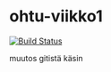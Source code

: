# ohtu-viikko1

[![Build Status](https://travis-ci.org/suarela/ohtu-viikko1.svg?branch=master)](https://travis-ci.org/suarela/ohtu-viikko1)

muutos gitistä käsin
